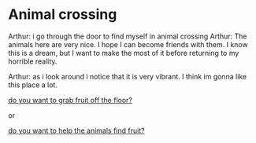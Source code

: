 # Animal crossing

Arthur: i go through the door to find myself in animal crossing
Arthur: The animals here are very nice. I hope I can become friends with them. I know this is a
dream, but I want to make the most of it before returning to my horrible reality.

Arthur: as i look around i notice that it is very vibrant. I think im gonna like this place a lot.

[do you want to grab fruit off the floor?](Grab-fruit.md)

or

[do you want to help the animals find fruit?](Help-animals.md)

